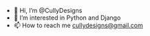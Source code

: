 - 👋 Hi, I’m @CullyDesigns
- 👀 I’m interested in Python and Django
- 📫 How to reach me cullydesigns@gmail.com

<!---
CullyDesigns/CullyDesigns is a ✨ special ✨ repository because its `README.md` (this file) appears on your GitHub profile.
You can click the Preview link to take a look at your changes.
--->
